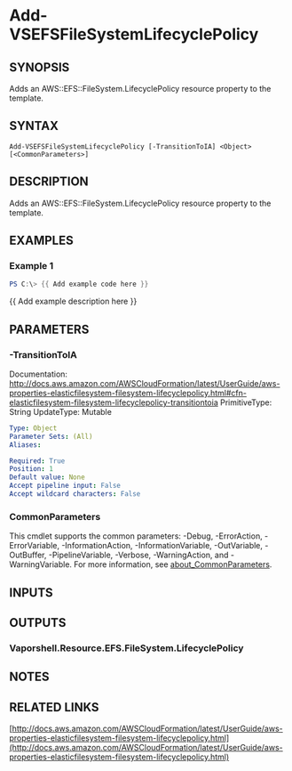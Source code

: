 # Add-VSEFSFileSystemLifecyclePolicy

## SYNOPSIS
Adds an AWS::EFS::FileSystem.LifecyclePolicy resource property to the template.

## SYNTAX

```
Add-VSEFSFileSystemLifecyclePolicy [-TransitionToIA] <Object> [<CommonParameters>]
```

## DESCRIPTION
Adds an AWS::EFS::FileSystem.LifecyclePolicy resource property to the template.

## EXAMPLES

### Example 1
```powershell
PS C:\> {{ Add example code here }}
```

{{ Add example description here }}

## PARAMETERS

### -TransitionToIA
Documentation: http://docs.aws.amazon.com/AWSCloudFormation/latest/UserGuide/aws-properties-elasticfilesystem-filesystem-lifecyclepolicy.html#cfn-elasticfilesystem-filesystem-lifecyclepolicy-transitiontoia
PrimitiveType: String
UpdateType: Mutable

```yaml
Type: Object
Parameter Sets: (All)
Aliases:

Required: True
Position: 1
Default value: None
Accept pipeline input: False
Accept wildcard characters: False
```

### CommonParameters
This cmdlet supports the common parameters: -Debug, -ErrorAction, -ErrorVariable, -InformationAction, -InformationVariable, -OutVariable, -OutBuffer, -PipelineVariable, -Verbose, -WarningAction, and -WarningVariable. For more information, see [about_CommonParameters](http://go.microsoft.com/fwlink/?LinkID=113216).

## INPUTS

## OUTPUTS

### Vaporshell.Resource.EFS.FileSystem.LifecyclePolicy
## NOTES

## RELATED LINKS

[http://docs.aws.amazon.com/AWSCloudFormation/latest/UserGuide/aws-properties-elasticfilesystem-filesystem-lifecyclepolicy.html](http://docs.aws.amazon.com/AWSCloudFormation/latest/UserGuide/aws-properties-elasticfilesystem-filesystem-lifecyclepolicy.html)

